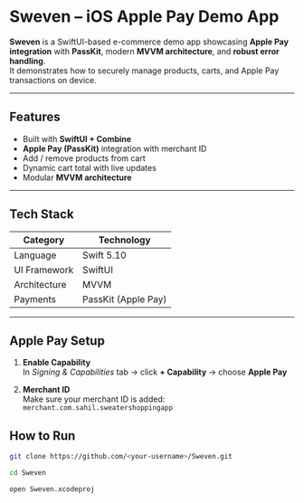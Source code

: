 # Sweven – iOS Apple Pay Demo App

**Sweven** is a SwiftUI-based e-commerce demo app showcasing **Apple Pay integration** with **PassKit**, modern **MVVM architecture**, and **robust error handling**.  
It demonstrates how to securely manage products, carts, and Apple Pay transactions on device.

---

##  Features

- Built with **SwiftUI + Combine**  
- **Apple Pay (PassKit)** integration with merchant ID  
- Add / remove products from cart  
- Dynamic cart total with live updates   
- Modular **MVVM architecture**

---

## Tech Stack

| Category | Technology |
|-----------|-------------|
| Language | Swift 5.10 |
| UI Framework | SwiftUI |
| Architecture | MVVM |
| Payments | PassKit (Apple Pay) |

---

## Apple Pay Setup

1. **Enable Capability**  
   In *Signing & Capabilities* tab → click **+ Capability** → choose **Apple Pay**

2. **Merchant ID**  
   Make sure your merchant ID is added:  
   `merchant.com.sahil.sweatershoppingapp`


##  How to Run
```bash
git clone https://github.com/<your-username>/Sweven.git
```
```bash
cd Sweven
```

```bash
open Sweven.xcodeproj
```


